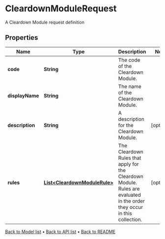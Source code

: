 

# CleardownModuleRequest

A Cleardown Module request definition

## Properties

| Name | Type | Description | Notes |
|------------ | ------------- | ------------- | -------------|
|**code** | **String** | The code of the Cleardown Module. |  |
|**displayName** | **String** | The name of the Cleardown Module. |  |
|**description** | **String** | A description for the Cleardown Module. |  [optional] |
|**rules** | [**List&lt;CleardownModuleRule&gt;**](CleardownModuleRule.md) | The Cleardown Rules that apply for the Cleardown Module. Rules are evaluated in the order they occur in this collection. |  [optional] |



[Back to Model list](../README.md#documentation-for-models) &#8226; [Back to API list](../README.md#documentation-for-api-endpoints) &#8226; [Back to README](../README.md)


